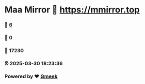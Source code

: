 # Maa Mirror :link: https://mmirror.top 
### :page_facing_up: [6](https://mmirror.top/tag.html) 
### :speech_balloon: 0 
### :hibiscus: 17230 
### :alarm_clock: 2025-03-30 18:23:36 
### Powered by :heart: [Gmeek](https://github.com/Meekdai/Gmeek)
